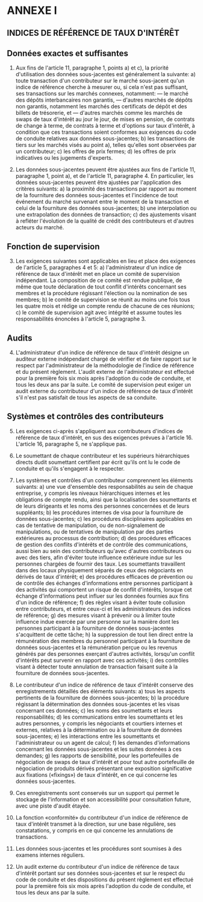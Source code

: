 # ANNEXE I

## INDICES DE RÉFÉRENCE DE TAUX D'INTÉRÊT

## Données exactes et suffisantes

1. Aux fins de l'article 11, paragraphe 1, points a) et c), la priorité d'utilisation des données sous-jacentes est généralement la suivante: a) toute transaction d'un contributeur sur le marché sous-jacent qu'un indice de référence cherche à mesurer ou, si cela n'est pas suffisant, ses transactions sur les marchés connexes, notamment: — le marché des dépôts interbancaires non garantis, — d'autres marchés de dépôts non garantis, notamment les marchés des certificats de dépôt et des billets de trésorerie, et — d'autres marchés comme les marchés de swaps de taux d'intérêt au jour le jour, de mises en pension, de contrats de change à terme, de contrats à terme et d'options sur taux d'intérêt, à condition que ces transactions soient conformes aux exigences du code de conduite relatives aux données sous-jacentes; b) les transactions de tiers sur les marchés visés au point a), telles qu'elles sont observées par un contributeur; c) les offres de prix fermes; d) les offres de prix indicatives ou les jugements d'experts.

2. Les données sous-jacentes peuvent être ajustées aux fins de l'article 11, paragraphe 1, point a), et de l'article 11, paragraphe 4. En particulier, les données sous-jacentes peuvent être ajustées par l'application des critères suivants: a) la proximité des transactions par rapport au moment de la fourniture des données sous-jacentes et l'incidence de tout événement du marché survenant entre le moment de la transaction et celui de la fourniture des données sous-jacentes; b) une interpolation ou une extrapolation des données de transaction; c) des ajustements visant à refléter l'évolution de la qualité de crédit des contributeurs et d'autres acteurs du marché.

## Fonction de supervision

3. Les exigences suivantes sont applicables en lieu et place des exigences de l'article 5, paragraphes 4 et 5: a) l'administrateur d'un indice de référence de taux d'intérêt met en place un comité de supervision indépendant. La composition de ce comité est rendue publique, de même que toute déclaration de tout conflit d'intérêts concernant ses membres et la procédure régissant l'élection ou la nomination de ses membres; b) le comité de supervision se réunit au moins une fois tous les quatre mois et rédige un compte rendu de chacune de ces réunions; c) le comité de supervision agit avec intégrité et assume toutes les responsabilités énoncées à l'article 5, paragraphe 3.

## Audits

4. L'administrateur d'un indice de référence de taux d'intérêt désigne un auditeur externe indépendant chargé de vérifier et de faire rapport sur le respect par l'administrateur de la méthodologie de l'indice de référence et du présent règlement. L'audit externe de l'administrateur est effectué pour la première fois six mois après l'adoption du code de conduite, et tous les deux ans par la suite. Le comité de supervision peut exiger un audit externe du contributeur d'un indice de référence de taux d'intérêt s'il n'est pas satisfait de tous les aspects de sa conduite.

## Systèmes et contrôles des contributeurs

5. Les exigences ci-après s'appliquent aux contributeurs d'indices de référence de taux d'intérêt, en sus des exigences prévues à l'article 16. L'article 16, paragraphe 5, ne s'applique pas.

6. Le soumettant de chaque contributeur et les supérieurs hiérarchiques directs dudit soumettant certifient par écrit qu'ils ont lu le code de conduite et qu'ils s'engagent à le respecter.

7. Les systèmes et contrôles d'un contributeur comprennent les éléments suivants: a) une vue d'ensemble des responsabilités au sein de chaque entreprise, y compris les niveaux hiérarchiques internes et les obligations de compte rendu, ainsi que la localisation des soumettants et de leurs dirigeants et les noms des personnes concernées et de leurs suppléants; b) les procédures internes de visa pour la fourniture de données sous-jacentes; c) les procédures disciplinaires applicables en cas de tentative de manipulation, ou de non-signalement de manipulations, ou de tentatives de manipulation par des parties extérieures au processus de contribution; d) des procédures efficaces de gestion des conflits d'intérêts et de contrôle des communications, aussi bien au sein des contributeurs qu'avec d'autres contributeurs ou avec des tiers, afin d'éviter toute influence extérieure indue sur les personnes chargées de fournir des taux. Les soumettants travaillent dans des locaux physiquement séparés de ceux des négociants en dérivés de taux d'intérêt; e) des procédures efficaces de prévention ou de contrôle des échanges d'informations entre personnes participant à des activités qui comportent un risque de conflit d'intérêts, lorsque cet échange d'informations peut influer sur les données fournies aux fins d'un indice de référence; f) des règles visant à éviter toute collusion entre contributeurs, et entre ceux-ci et les administrateurs des indices de référence; g) des mesures visant à prévenir ou à limiter toute influence indue exercée par une personne sur la manière dont les personnes participant à la fourniture de données sous-jacentes s'acquittent de cette tâche; h) la suppression de tout lien direct entre la rémunération des membres du personnel participant à la fourniture de données sous-jacentes et la rémunération perçue ou les revenus générés par des personnes exerçant d'autres activités, lorsqu'un conflit d'intérêts peut survenir en rapport avec ces activités; i) des contrôles visant à détecter toute annulation de transaction faisant suite à la fourniture de données sous-jacentes.

8. Le contributeur d'un indice de référence de taux d'intérêt conserve des enregistrements détaillés des éléments suivants: a) tous les aspects pertinents de la fourniture de données sous-jacentes; b) la procédure régissant la détermination des données sous-jacentes et les visas concernant ces données; c) les noms des soumettants et leurs responsabilités; d) les communications entre les soumettants et les autres personnes, y compris les négociants et courtiers internes et externes, relatives à la détermination ou à la fourniture de données sous-jacentes; e) les interactions entre les soumettants et l'administrateur ou un agent de calcul; f) les demandes d'informations concernant les données sous-jacentes et les suites données à ces demandes; g) les rapports de sensibilité, pour les portefeuilles de négociation de swaps de taux d'intérêt et pour tout autre portefeuille de négociation de produits dérivés présentant une exposition significative aux fixations («fixings») de taux d'intérêt, en ce qui concerne les données sous-jacentes.

9. Ces enregistrements sont conservés sur un support qui permet le stockage de l'information et son accessibilité pour consultation future, avec une piste d'audit étayée.

10. La fonction «conformité» du contributeur d'un indice de référence de taux d'intérêt transmet à la direction, sur une base régulière, ses constatations, y compris en ce qui concerne les annulations de transactions.

11. Les données sous-jacentes et les procédures sont soumises à des examens internes réguliers.

12. Un audit externe du contributeur d'un indice de référence de taux d'intérêt portant sur ses données sous-jacentes et sur le respect du code de conduite et des dispositions du présent règlement est effectué pour la première fois six mois après l'adoption du code de conduite, et tous les deux ans par la suite.

